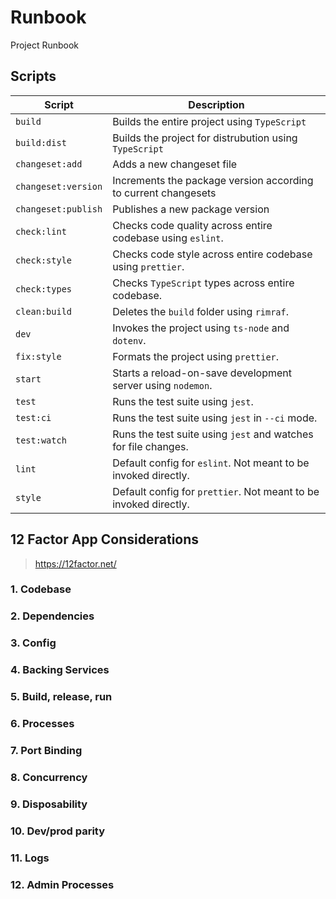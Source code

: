 # Runbook

Project Runbook

## Scripts

| Script              | Description                                                      |
| ------------------- | ---------------------------------------------------------------- |
| `build`             | Builds the entire project using `TypeScript`                     |
| `build:dist`        | Builds the project for distrubution using `TypeScript`           |
| `changeset:add`     | Adds a new changeset file                                        |
| `changeset:version` | Increments the package version according to current changesets   |
| `changeset:publish` | Publishes a new package version                                  |
| `check:lint`        | Checks code quality across entire codebase using `eslint`.       |
| `check:style`       | Checks code style across entire codebase using `prettier`.       |
| `check:types`       | Checks `TypeScript` types across entire codebase.                |
| `clean:build`       | Deletes the `build` folder using `rimraf`.                       |
| `dev`               | Invokes the project using `ts-node` and `dotenv`.                |
| `fix:style`         | Formats the project using `prettier`.                            |
| `start`             | Starts a reload-on-save development server using `nodemon`.      |
| `test`              | Runs the test suite using `jest`.                                |
| `test:ci`           | Runs the test suite using `jest` in `--ci` mode.                 |
| `test:watch`        | Runs the test suite using `jest` and watches for file changes.   |
| `lint`              | Default config for `eslint`. Not meant to be invoked directly.   |
| `style`             | Default config for `prettier`. Not meant to be invoked directly. |

## 12 Factor App Considerations

> <https://12factor.net/>

### 1. Codebase

### 2. Dependencies

### 3. Config

### 4. Backing Services

### 5. Build, release, run

### 6. Processes

### 7. Port Binding

### 8. Concurrency

### 9. Disposability

### 10. Dev/prod parity

### 11. Logs

### 12. Admin Processes

